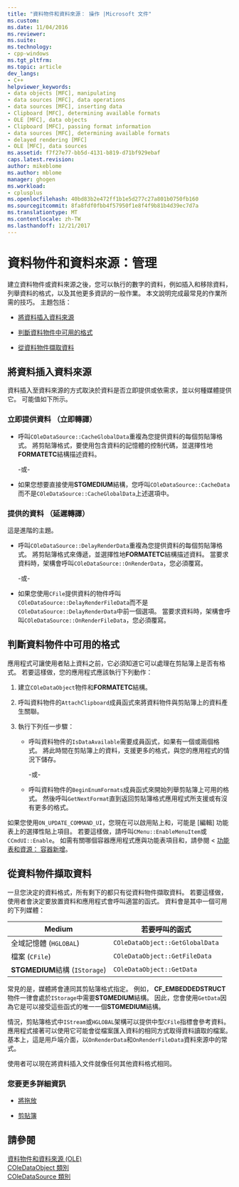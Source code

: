 ```yaml
---
title: "資料物件和資料來源： 操作 |Microsoft 文件"
ms.custom: 
ms.date: 11/04/2016
ms.reviewer: 
ms.suite: 
ms.technology:
- cpp-windows
ms.tgt_pltfrm: 
ms.topic: article
dev_langs:
- C++
helpviewer_keywords:
- data objects [MFC], manipulating
- data sources [MFC], data operations
- data sources [MFC], inserting data
- Clipboard [MFC], determining available formats
- OLE [MFC], data objects
- Clipboard [MFC], passing format information
- data sources [MFC], determining available formats
- delayed rendering [MFC]
- OLE [MFC], data sources
ms.assetid: f7f27e77-bb5d-4131-b819-d71bf929ebaf
caps.latest.revision: 
author: mikeblome
ms.author: mblome
manager: ghogen
ms.workload:
- cplusplus
ms.openlocfilehash: 40bd83b2e472ff1b1e5d277c27a801b0750fb160
ms.sourcegitcommit: 8fa8fdf0fbb4f57950f1e8f4f9b81b4d39ec7d7a
ms.translationtype: MT
ms.contentlocale: zh-TW
ms.lasthandoff: 12/21/2017
---
```

# <a name="data-objects-and-data-sources-manipulation"></a>資料物件和資料來源：管理
建立資料物件或資料來源之後，您可以執行的數字的資料，例如插入和移除資料，列舉資料的格式，以及其他更多資訊的一般作業。 本文說明完成最常見的作業所需的技巧。 主題包括：  
  
-   [將資料插入資料來源](#_core_inserting_data_into_a_data_source)  
  
-   [判斷資料物件中可用的格式](#_core_determining_the_formats_available_in_a_data_object)  
  
-   [從資料物件擷取資料](#_core_retrieving_data_from_a_data_object)  
  
##  <a name="_core_inserting_data_into_a_data_source"></a>將資料插入資料來源  
 資料插入至資料來源的方式取決於資料是否立即提供或依需求，並以何種媒體提供它。 可能值如下所示。  
  
### <a name="supplying-data-immediately-immediate-rendering"></a>立即提供資料 （立即轉譯）  
  
-   呼叫`COleDataSource::CacheGlobalData`重複為您提供資料的每個剪貼簿格式。 將剪貼簿格式，要使用包含資料的記憶體的控制代碼，並選擇性地**FORMATETC**結構描述資料。  
  
     -或-  
  
-   如果您想要直接使用**STGMEDIUM**結構，您呼叫`COleDataSource::CacheData`而不是`COleDataSource::CacheGlobalData`上述選項中。  
  
### <a name="supplying-data-on-demand-delayed-rendering"></a>提供的資料 （延遲轉譯）  
 這是進階的主題。  
  
-   呼叫`COleDataSource::DelayRenderData`重複為您提供資料的每個剪貼簿格式。 將剪貼簿格式來傳遞，並選擇性地**FORMATETC**結構描述資料。 當要求資料時，架構會呼叫`COleDataSource::OnRenderData`，您必須覆寫。  
  
     -或-  
  
-   如果您使用`CFile`提供資料的物件呼叫`COleDataSource::DelayRenderFileData`而不是`COleDataSource::DelayRenderData`中前一個選項。 當要求資料時，架構會呼叫`COleDataSource::OnRenderFileData`，您必須覆寫。  
  
##  <a name="_core_determining_the_formats_available_in_a_data_object"></a>判斷資料物件中可用的格式  
 應用程式可讓使用者貼上資料之前，它必須知道它可以處理在剪貼簿上是否有格式。 若要這樣做，您的應用程式應該執行下列動作：  
  
1.  建立`COleDataObject`物件和**FORMATETC**結構。  
  
2.  呼叫資料物件的`AttachClipboard`成員函式來將資料物件與剪貼簿上的資料產生關聯。  
  
3.  執行下列任一步驟：  
  
    -   呼叫資料物件的`IsDataAvailable`需要成員函式，如果有一個或兩個格式。 將此時間在剪貼簿上的資料，支援更多的格式，與您的應用程式的情況下儲存。  
  
         -或-  
  
    -   呼叫資料物件的`BeginEnumFormats`成員函式來開始列舉剪貼簿上可用的格式。 然後呼叫`GetNextFormat`直到返回剪貼簿格式應用程式所支援或有沒有更多的格式。  
  
 如果您使用`ON_UPDATE_COMMAND_UI`，您現在可以啟用貼上和，可能是 [編輯] 功能表上的選擇性貼上項目。 若要這樣做，請呼叫`CMenu::EnableMenuItem`或`CCmdUI::Enable`。 如需有關哪個容器應用程式應與功能表項目和，請參閱 <<c0> [ 功能表和資源： 容器新增](../mfc/menus-and-resources-container-additions.md)。  
  
##  <a name="_core_retrieving_data_from_a_data_object"></a>從資料物件擷取資料  
 一旦您決定的資料格式，所有剩下的都只有從資料物件擷取資料。 若要這樣做，使用者會決定要放置資料和應用程式會呼叫適當的函式。 資料會是其中一個可用的下列媒體：  
  
|Medium|若要呼叫的函式|  
|------------|----------------------|  
|全域記憶體 (`HGLOBAL`)|`COleDataObject::GetGlobalData`|  
|檔案 (`CFile`)|`COleDataObject::GetFileData`|  
|**STGMEDIUM**結構 (`IStorage`)|`COleDataObject::GetData`|  
  
 常見的是，媒體將會連同其剪貼簿格式指定。 例如， **CF_EMBEDDEDSTRUCT**物件一律會處於`IStorage`中需要**STGMEDIUM**結構。 因此，您會使用`GetData`因為它是可以接受這些函式的唯一一個**STGMEDIUM**結構。  
  
 情況，剪貼簿格式中`IStream`或`HGLOBAL`架構可以提供中型`CFile`指標會參考資料。 應用程式接著可以使用它可能會從檔案匯入資料的相同方式取得資料讀取的檔案。 基本上，這是用戶端介面，以`OnRenderData`和`OnRenderFileData`資料來源中的常式。  
  
 使用者可以現在將資料插入文件就像任何其他資料格式相同。  
  
### <a name="what-do-you-want-to-know-more-about"></a>您要更多詳細資訊  
  
-   [將拖放](../mfc/drag-and-drop-ole.md)  
  
-   [剪貼簿](../mfc/clipboard.md)  
  
## <a name="see-also"></a>請參閱  
 [資料物件和資料來源 (OLE)](../mfc/data-objects-and-data-sources-ole.md)   
 [COleDataObject 類別](../mfc/reference/coledataobject-class.md)   
 [COleDataSource 類別](../mfc/reference/coledatasource-class.md)
